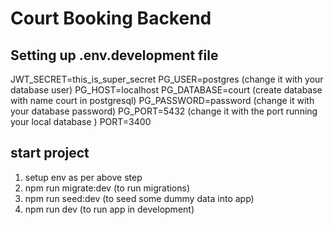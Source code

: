 # Court Booking Backend

## Setting up .env.development file
JWT_SECRET=this_is_super_secret
PG_USER=postgres (change it with your database user)
PG_HOST=localhost
PG_DATABASE=court (create database with name court in postgresql)
PG_PASSWORD=password (change it with your database password)
PG_PORT=5432 (change it with the port running your local database )
PORT=3400

## start project
1. setup env as per above step
2. npm run migrate:dev (to run migrations)
3. npm run seed:dev (to seed some dummy data into app)
4. npm run dev (to run app in development)
